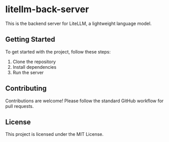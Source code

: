 # litellm-back-server

This is the backend server for LiteLLM, a lightweight language model.

## Getting Started

To get started with the project, follow these steps:

1. Clone the repository
2. Install dependencies
3. Run the server

## Contributing

Contributions are welcome! Please follow the standard GitHub workflow for pull requests.

## License

This project is licensed under the MIT License.
